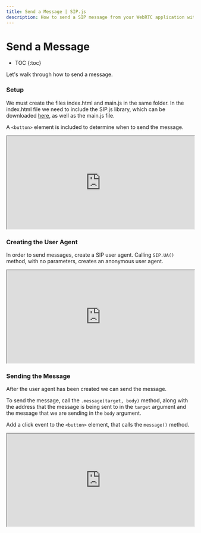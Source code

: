 ```yaml
---
title: Send a Message | SIP.js
description: How to send a SIP message from your WebRTC application with SIP.js.
---
```


# Send a Message

* TOC
{:toc}

Let's walk through how to send a message.

### Setup

We must create the files index.html and main.js in the same folder.  In the index.html file we need to include the SIP.js library, which can be downloaded [here](/download/), as well as the main.js file.  

A `<button>` element is included to determine when to send the message.


<iframe
  style="width: 100%; height: 250px"
  src="http://jsfiddle.net/5JbvL/3/embedded/html,js,result/">
</iframe>



### Creating the User Agent

In order to send messages, create a SIP user agent.  Calling `SIP.UA()` method, with no parameters, creates an anonymous user agent.

<iframe
  style="width: 100%; height: 250px"
  src="http://jsfiddle.net/gk3p4/5/embedded/js,html,result/">
</iframe>


### Sending the Message


After the user agent has been created we can send the message.

To send the message, call the `.message(target, body)` method, along with the address that the message is being sent to in the `target` argument and the message that we are sending in the `body` argument.

Add a click event to the `<button>` element, that calls the `message()` method.


<iframe
  style="width: 100%; height: 250px"
  src="http://jsfiddle.net/8Cg6M/5/embedded/js,html,result/">
</iframe>

